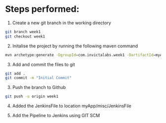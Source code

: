 # Steps performed:

1. Create a new git branch in the working directory
```bash
git branch week1
git checkout week1
```

2. Initalise the project by running the following maven command
```bash
mvn archetype:generate -DgroupId=com.invictalabs.week1 -DartifactId=myApp -DarchetypeGroupId=org.apache.maven.archetypes -DarchetypeArtifactId=maven-archetype-quickstart -DarchetypeVersion=1.4 -DinteractiveMode=false
```

3. Add and commit the files to git
```bash
git add .
git commit -m "Initial Commit"
```

3. Push the branch to Github
```bash
git push -u origin week1
```

4. Added the JenkinsFile to location myApp/misc/JenkinsFile

5. Add the Pipeline to Jenkins using GIT SCM